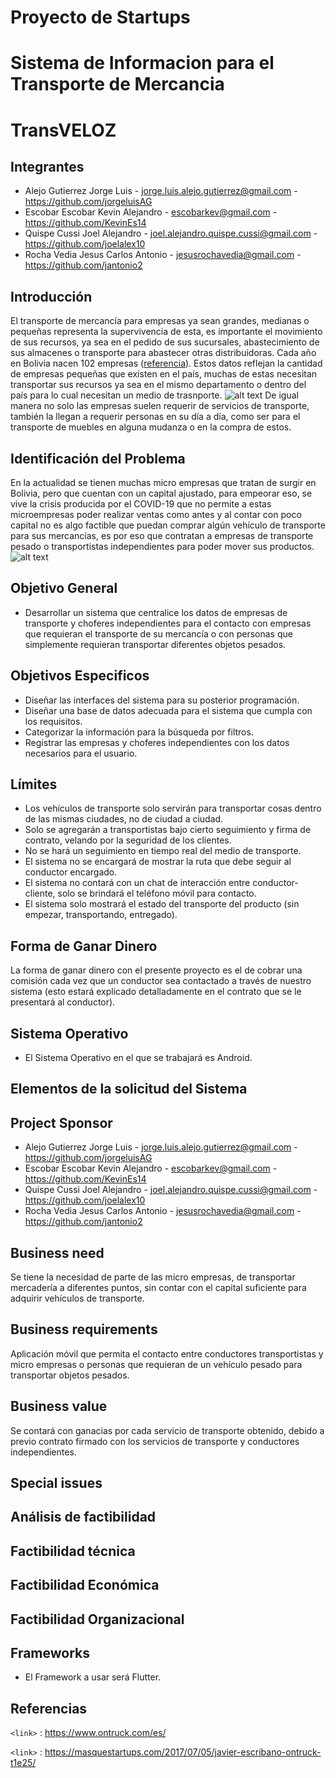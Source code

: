 # **Proyecto de Startups**

# Sistema de Informacion para el Transporte de Mercancia

# TransVELOZ

## Integrantes
- Alejo Gutierrez Jorge Luis - jorge.luis.alejo.gutierrez@gmail.com - https://github.com/jorgeluisAG
- Escobar Escobar Kevin Alejandro - escobarkev@gmail.com - https://github.com/KevinEs14
- Quispe Cussi Joel Alejandro - joel.alejandro.quispe.cussi@gmail.com - https://github.com/joelalex10
- Rocha Vedia Jesus Carlos Antonio - jesusrochavedia@gmail.com - https://github.com/jantonio2


## Introducción
El transporte de mercancía para empresas ya sean grandes, medianas o pequeñas representa la supervivencia de esta, es importante el movimiento de sus recursos, ya sea en el pedido de sus sucursales, abastecimiento de sus almacenes o transporte para abastecer otras distribuidoras. Cada año en Bolivia nacen 102 empresas ([referencia](https://correodelsur.com/economia/20180629_bolivia-al-dia-nacen-102-empresas-y-se-cierran-25.html#:~:text=El%20Viceministro%20de%20Tesoro%20y,de%20ellos%20orientados%20al%20comercio.)). Estos datos reflejan la cantidad de empresas pequeñas que existen en el país, muchas de estas necesitan transportar sus recursos ya sea en el mismo departamento o dentro del país para lo cual necesitan un medio de trasnporte.
![alt text](http://2.bp.blogspot.com/-Ba21ZKTdwDE/VNkeZOsug8I/AAAAAAAAAKQ/MuKO3gERz0A/s1600/Fotolia_47250800_M.jpg)
De igual manera no solo las empresas suelen requerir de servicios de transporte, también la llegan a requerir personas en su día a día, como ser para el transporte de muebles en alguna mudanza o en la compra de estos.

## Identificación del Problema
En la actualidad se tienen muchas micro empresas que tratan de surgir en Bolivia, pero que cuentan con un capital ajustado, para empeorar eso, se vive la crisis producida por el COVID-19 que no permite a estas microempresas poder realizar ventas como antes y al contar con poco capital no es algo factible que puedan comprar algún vehículo de transporte para sus mercancías, es por eso que contratan a empresas de transporte pesado o transportistas independientes para poder mover sus productos.
![alt text](https://blogs.iadb.org/transporte/wp-content/uploads/sites/9/2020/04/macau-photo-agency-NhhhRZQxnFY-unsplash-630x420.jpg)

## Objetivo General
 * Desarrollar un sistema que centralice los datos de empresas de transporte y choferes independientes para el contacto con empresas que requieran el transporte de su mercancía o con personas que simplemente requieran transportar diferentes objetos pesados.

## Objetivos Especificos
 * Diseñar las interfaces del sistema para su posterior programación.
 * Diseñar una base de datos adecuada para el sistema que cumpla con los requisitos.
 * Categorizar la información para la búsqueda por filtros.
 * Registrar las empresas y choferes independientes con los datos necesarios para el usuario.
 
## Límites
 * Los vehículos de transporte solo servirán para transportar cosas dentro de las mismas ciudades, no de ciudad a ciudad.
 * Solo se agregarán a transportistas bajo cierto seguimiento y firma de contrato, velando por la seguridad de los clientes.
 * No se hará un seguimiento en tiempo real del medio de transporte.
 * El sistema no se encargará de mostrar la ruta que debe seguir al conductor encargado.
 * El sistema no contará con un chat de interacción entre conductor-cliente, solo se brindará el teléfono móvil para contacto.
 * El sistema solo mostrará el estado del transporte del producto (sin empezar, transportando, entregado).

## Forma de Ganar Dinero
La forma de ganar dinero con el presente proyecto es el de cobrar una comisión cada vez que un conductor sea contactado a través de nuestro sistema (esto estará explicado detalladamente en el contrato que se le presentará al conductor).

## Sistema Operativo

 * El Sistema Operativo en el que se trabajará es Android.

## Elementos de la solicitud del Sistema
## Project Sponsor
- Alejo Gutierrez Jorge Luis - jorge.luis.alejo.gutierrez@gmail.com - https://github.com/jorgeluisAG
- Escobar Escobar Kevin Alejandro - escobarkev@gmail.com - https://github.com/KevinEs14
- Quispe Cussi Joel Alejandro - joel.alejandro.quispe.cussi@gmail.com - https://github.com/joelalex10
- Rocha Vedia Jesus Carlos Antonio - jesusrochavedia@gmail.com - https://github.com/jantonio2

## Business need
Se tiene la necesidad de parte de las micro empresas, de transportar mercadería a diferentes puntos, sin contar con el capital suficiente para  adquirir vehículos de transporte.

## Business requirements
Aplicación móvil que permita el contacto entre conductores transportistas y micro empresas o personas que requieran de un vehículo pesado para transportar objetos pesados.

## Business value
Se contará con ganacias por cada servicio de transporte obtenido, debido a previo contrato firmado con los servicios de transporte y conductores independientes.

## Special issues


## Análisis de factibilidad
## Factibilidad técnica


## Factibilidad Económica


## Factibilidad Organizacional


## Frameworks

 * El Framework a usar será Flutter.

## Referencias

`<link>` : https://www.ontruck.com/es/

`<link>` : https://masquestartups.com/2017/07/05/javier-escribano-ontruck-t1e25/

 
